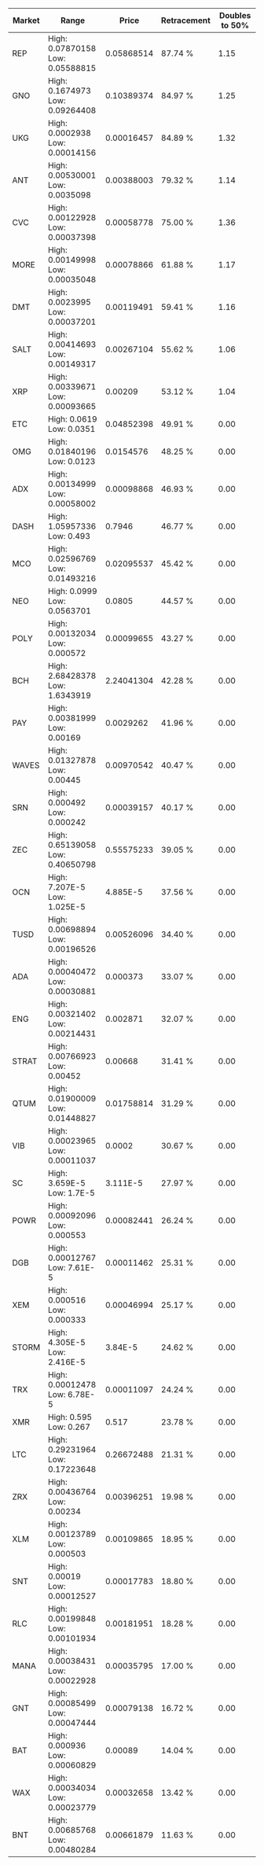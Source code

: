 | Market | Range | Price| Retracement | Doubles to 50% |
| --- | --- | --- | --- | --- |
| REP | High: 0.07870158<br />Low: 0.05588815 | 0.05868514 | 87.74 % | 1.15 |
| GNO | High: 0.1674973<br />Low: 0.09264408 | 0.10389374 | 84.97 % | 1.25 |
| UKG | High: 0.0002938<br />Low: 0.00014156 | 0.00016457 | 84.89 % | 1.32 |
| ANT | High: 0.00530001<br />Low: 0.0035098 | 0.00388003 | 79.32 % | 1.14 |
| CVC | High: 0.00122928<br />Low: 0.00037398 | 0.00058778 | 75.00 % | 1.36 |
| MORE | High: 0.00149998<br />Low: 0.00035048 | 0.00078866 | 61.88 % | 1.17 |
| DMT | High: 0.0023995<br />Low: 0.00037201 | 0.00119491 | 59.41 % | 1.16 |
| SALT | High: 0.00414693<br />Low: 0.00149317 | 0.00267104 | 55.62 % | 1.06 |
| XRP | High: 0.00339671<br />Low: 0.00093665 | 0.00209 | 53.12 % | 1.04 |
| ETC | High: 0.0619<br />Low: 0.0351 | 0.04852398 | 49.91 % | 0.00 |
| OMG | High: 0.01840196<br />Low: 0.0123 | 0.0154576 | 48.25 % | 0.00 |
| ADX | High: 0.00134999<br />Low: 0.00058002 | 0.00098868 | 46.93 % | 0.00 |
| DASH | High: 1.05957336<br />Low: 0.493 | 0.7946 | 46.77 % | 0.00 |
| MCO | High: 0.02596769<br />Low: 0.01493216 | 0.02095537 | 45.42 % | 0.00 |
| NEO | High: 0.0999<br />Low: 0.0563701 | 0.0805 | 44.57 % | 0.00 |
| POLY | High: 0.00132034<br />Low: 0.000572 | 0.00099655 | 43.27 % | 0.00 |
| BCH | High: 2.68428378<br />Low: 1.6343919 | 2.24041304 | 42.28 % | 0.00 |
| PAY | High: 0.00381999<br />Low: 0.00169 | 0.0029262 | 41.96 % | 0.00 |
| WAVES | High: 0.01327878<br />Low: 0.00445 | 0.00970542 | 40.47 % | 0.00 |
| SRN | High: 0.000492<br />Low: 0.000242 | 0.00039157 | 40.17 % | 0.00 |
| ZEC | High: 0.65139058<br />Low: 0.40650798 | 0.55575233 | 39.05 % | 0.00 |
| OCN | High: 7.207E-5<br />Low: 1.025E-5 | 4.885E-5 | 37.56 % | 0.00 |
| TUSD | High: 0.00698894<br />Low: 0.00196526 | 0.00526096 | 34.40 % | 0.00 |
| ADA | High: 0.00040472<br />Low: 0.00030881 | 0.000373 | 33.07 % | 0.00 |
| ENG | High: 0.00321402<br />Low: 0.00214431 | 0.002871 | 32.07 % | 0.00 |
| STRAT | High: 0.00766923<br />Low: 0.00452 | 0.00668 | 31.41 % | 0.00 |
| QTUM | High: 0.01900009<br />Low: 0.01448827 | 0.01758814 | 31.29 % | 0.00 |
| VIB | High: 0.00023965<br />Low: 0.00011037 | 0.0002 | 30.67 % | 0.00 |
| SC | High: 3.659E-5<br />Low: 1.7E-5 | 3.111E-5 | 27.97 % | 0.00 |
| POWR | High: 0.00092096<br />Low: 0.000553 | 0.00082441 | 26.24 % | 0.00 |
| DGB | High: 0.00012767<br />Low: 7.61E-5 | 0.00011462 | 25.31 % | 0.00 |
| XEM | High: 0.000516<br />Low: 0.000333 | 0.00046994 | 25.17 % | 0.00 |
| STORM | High: 4.305E-5<br />Low: 2.416E-5 | 3.84E-5 | 24.62 % | 0.00 |
| TRX | High: 0.00012478<br />Low: 6.78E-5 | 0.00011097 | 24.24 % | 0.00 |
| XMR | High: 0.595<br />Low: 0.267 | 0.517 | 23.78 % | 0.00 |
| LTC | High: 0.29231964<br />Low: 0.17223648 | 0.26672488 | 21.31 % | 0.00 |
| ZRX | High: 0.00436764<br />Low: 0.00234 | 0.00396251 | 19.98 % | 0.00 |
| XLM | High: 0.00123789<br />Low: 0.000503 | 0.00109865 | 18.95 % | 0.00 |
| SNT | High: 0.00019<br />Low: 0.00012527 | 0.00017783 | 18.80 % | 0.00 |
| RLC | High: 0.00199848<br />Low: 0.00101934 | 0.00181951 | 18.28 % | 0.00 |
| MANA | High: 0.00038431<br />Low: 0.00022928 | 0.00035795 | 17.00 % | 0.00 |
| GNT | High: 0.00085499<br />Low: 0.00047444 | 0.00079138 | 16.72 % | 0.00 |
| BAT | High: 0.000936<br />Low: 0.00060829 | 0.00089 | 14.04 % | 0.00 |
| WAX | High: 0.00034034<br />Low: 0.00023779 | 0.00032658 | 13.42 % | 0.00 |
| BNT | High: 0.00685768<br />Low: 0.00480284 | 0.00661879 | 11.63 % | 0.00 |
